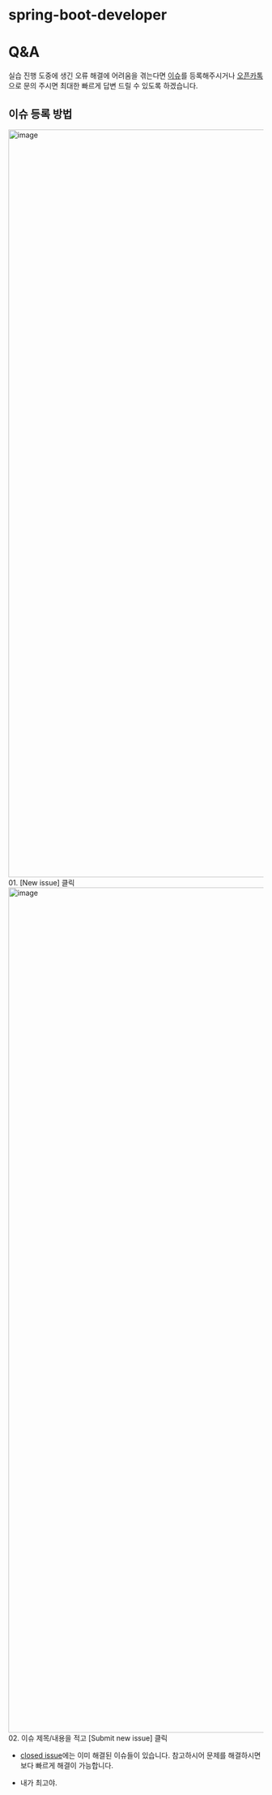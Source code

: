# spring-boot-developer
# Q&A
실습 진행 도중에 생긴 오류 해결에 어려움을 겪는다면 [이슈](https://github.com/shinsunyoung/springboot-developer/issues)를 등록해주시거나 [오픈카톡](https://open.kakao.com/o/gE422Qtf)으로 문의 주시면 최대한 빠르게 답변 드릴 수 있도록 하겠습니다.

## 이슈 등록 방법
<img width="1473" alt="image" src="https://github.com/shinsunyoung/springboot-developer/assets/42836576/dd15337b-7ac2-488d-85ff-f13b5d2fcbf4">
01. [New issue] 클릭

<img width="1665" alt="image" src="https://github.com/shinsunyoung/springboot-developer/assets/42836576/70ce0394-6589-465c-b408-6a57dafec4e7">
02. 이슈 제목/내용을 적고 [Submit new issue] 클릭

+ [closed issue](https://github.com/shinsunyoung/springboot-developer/issues?q=is%3Aissue+is%3Aclosed)에는 이미 해결된 이슈들이 있습니다. 참고하시어 문제를 해결하시면 보다 빠르게 해결이 가능합니다.

+ 내가 최고야.